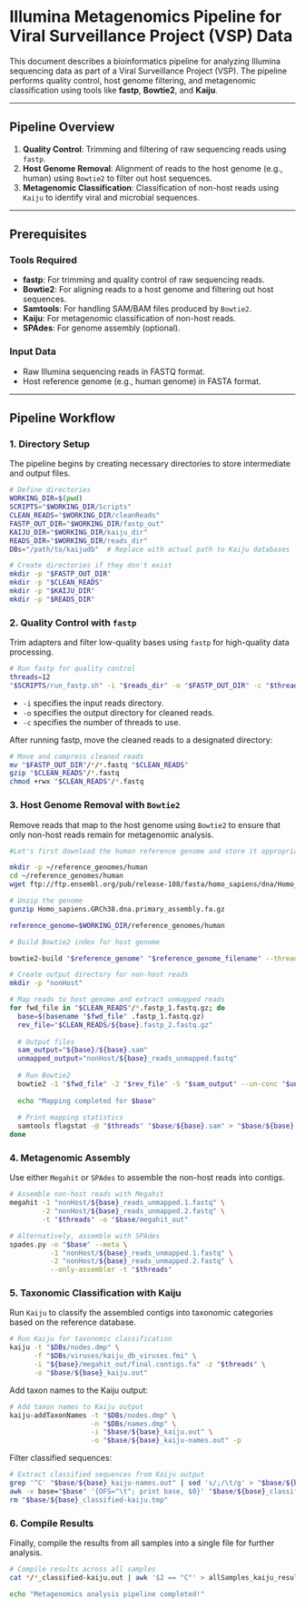# Illumina Metagenomics Pipeline for Viral Surveillance Project (VSP) Data

This document describes a bioinformatics pipeline for analyzing Illumina sequencing data as part of a Viral Surveillance Project (VSP). The pipeline performs quality control, host genome filtering, and metagenomic classification using tools like **fastp**, **Bowtie2**, and **Kaiju**.

---

## Pipeline Overview

1. **Quality Control**: Trimming and filtering of raw sequencing reads using `fastp`.
2. **Host Genome Removal**: Alignment of reads to the host genome (e.g., human) using `Bowtie2` to filter out host sequences.
3. **Metagenomic Classification**: Classification of non-host reads using `Kaiju` to identify viral and microbial sequences.

---

## Prerequisites

### Tools Required

- **fastp**: For trimming and quality control of raw sequencing reads.
- **Bowtie2**: For aligning reads to a host genome and filtering out host sequences.
- **Samtools**: For handling SAM/BAM files produced by `Bowtie2`.
- **Kaiju**: For metagenomic classification of non-host reads.
- **SPAdes**: For genome assembly (optional).

### Input Data

- Raw Illumina sequencing reads in FASTQ format.
- Host reference genome (e.g., human genome) in FASTA format.

---

## Pipeline Workflow

### 1. Directory Setup

The pipeline begins by creating necessary directories to store intermediate and output files.

```bash 
# Define directories
WORKING_DIR=$(pwd)
SCRIPTS="$WORKING_DIR/Scripts"
CLEAN_READS="$WORKING_DIR/cleanReads"
FASTP_OUT_DIR="$WORKING_DIR/fastp_out"
KAIJU_DIR="$WORKING_DIR/kaiju_dir"
READS_DIR="$WORKING_DIR/reads_dir"
DBs="/path/to/kaijudb"  # Replace with actual path to Kaiju databases

# Create directories if they don't exist
mkdir -p "$FASTP_OUT_DIR"
mkdir -p "$CLEAN_READS"
mkdir -p "$KAIJU_DIR"
mkdir -p "$READS_DIR"
```
### 2. Quality Control with ```fastp```

Trim adapters and filter low-quality bases using ```fastp``` for high-quality data processing.

```bash
# Run fastp for quality control
threads=12
"$SCRIPTS/run_fastp.sh" -i "$reads_dir" -o "$FASTP_OUT_DIR" -c "$threads"
```
- ```-i``` specifies the input reads directory.
- ```-o``` specifies the output directory for cleaned reads.
- ```-c``` specifies the number of threads to use.

After running fastp, move the cleaned reads to a designated directory:

```bash
# Move and compress cleaned reads
mv "$FASTP_OUT_DIR"/*/*.fastq "$CLEAN_READS"
gzip "$CLEAN_READS"/*.fastq
chmod +rwx "$CLEAN_READS"/*.fastq
```
### 3. Host Genome Removal with ```Bowtie2```

Remove reads that map to the host genome using ```Bowtie2``` to ensure that only non-host reads remain for metagenomic analysis.

```bash
#Let's first download the human reference genome and store it appropriately

mkdir -p ~/reference_genomes/human
cd ~/reference_genomes/human
wget ftp://ftp.ensembl.org/pub/release-108/fasta/homo_sapiens/dna/Homo_sapiens.GRCh38.dna.primary_assembly.fa.gz

# Unzip the genome
gunzip Homo_sapiens.GRCh38.dna.primary_assembly.fa.gz

reference_genome=$WORKING_DIR/reference_genomes/human

# Build Bowtie2 index for host genome

bowtie2-build "$reference_genome" "$reference_genome_filename" --threads "$threads"

# Create output directory for non-host reads
mkdir -p "nonHost"

# Map reads to host genome and extract unmapped reads
for fwd_file in "$CLEAN_READS"/*.fastp_1.fastq.gz; do
  base=$(basename "$fwd_file" .fastp_1.fastq.gz)
  rev_file="$CLEAN_READS/${base}.fastp_2.fastq.gz"
  
  # Output files
  sam_output="${base}/${base}.sam"
  unmapped_output="nonHost/${base}_reads_unmapped.fastq"
  
  # Run Bowtie2
  bowtie2 -1 "$fwd_file" -2 "$rev_file" -S "$sam_output" --un-conc "$unmapped_output" --threads "$threads" -x "$reference_genome_filename"
  
  echo "Mapping completed for $base"
  
  # Print mapping statistics
  samtools flagstat -@ "$threads" "$base/${base}.sam" > "$base/${base}.flagstat"
done
```
### 4. Metagenomic Assembly

Use either ```Megahit``` or ```SPAdes``` to assemble the non-host reads into contigs.

```bash
# Assemble non-host reads with Megahit
megahit -1 "nonHost/${base}_reads_unmapped.1.fastq" \
        -2 "nonHost/${base}_reads_unmapped.2.fastq" \
        -t "$threads" -o "$base/megahit_out"

# Alternatively, assemble with SPAdes
spades.py -o "$base" --meta \
          -1 "nonHost/${base}_reads_unmapped.1.fastq" \
          -2 "nonHost/${base}_reads_unmapped.2.fastq" \
          --only-assembler -t "$threads"
```
### 5. Taxonomic Classification with Kaiju

Run ```Kaiju``` to classify the assembled contigs into taxonomic categories based on the reference database.

```bash
# Run Kaiju for taxonomic classification
kaiju -t "$DBs/nodes.dmp" \
      -f "$DBs/viruses/kaiju_db_viruses.fmi" \
      -i "${base}/megahit_out/final.contigs.fa" -z "$threads" \
      -o "$base/${base}_kaiju.out"
```
Add taxon names to the Kaiju output:

```bash
# Add taxon names to Kaiju output
kaiju-addTaxonNames -t "$DBs/nodes.dmp" \
                    -n "$DBs/names.dmp" \
                    -i "$base/${base}_kaiju.out" \
                    -o "$base/${base}_kaiju-names.out" -p
```

Filter classified sequences:

```bash
# Extract classified sequences from Kaiju output
grep '^C' "$base/${base}_kaiju-names.out" | sed 's/;/\t/g' > "$base/${base}_classified-kaiju.tmp"
awk -v base="$base" '{OFS="\t"; print base, $0}' "$base/${base}_classified-kaiju.tmp" > "$base/${base}_classified-kaiju.out"
rm "$base/${base}_classified-kaiju.tmp"
```
### 6. Compile Results

Finally, compile the results from all samples into a single file for further analysis.

```bash
# Compile results across all samples
cat */*_classified-kaiju.out | awk '$2 == "C"' > allSamples_kaiju_results.txt

echo "Metagenomics analysis pipeline completed!"
```
